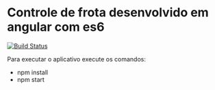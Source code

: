 # Controle de frota desenvolvido em angular com es6

[![Build Status](https://travis-ci.org/emirdeliz/angular-es6-fleet.svg?branch=master)](https://travis-ci.org/emirdeliz/angular-es6-fleet)

Para executar o aplicativo execute os comandos:

* npm install
* npm start
